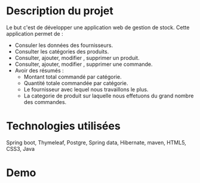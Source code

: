 # Description du projet
Le but c'est de développer une application web de gestion de stock. 
Cette application permet de : 
- Consuler les données des fournisseurs. 
- Consulter les catégories des produits.
- Consulter, ajouter, modifier , supprimer un produit.
- Consulter, ajouter, modifier , supprimer une commande.
- Avoir des résumés : 
  - Montant total commandé par catégorie.
  - Quantité totale commandée par catégorie.
  - Le fournisseur avec lequel nous travaillons le plus.
  - La categorie de produit sur laquelle nous effetuons du grand nombre des commandes.  

# Technologies utilisées
Spring boot, Thymeleaf, Postgre, Spring data, Hibernate, maven, HTML5, CSS3, Java
# Demo
